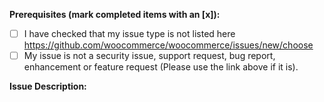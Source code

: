 <!-- This form is for other issue types specific to the WooCommerce plugin. This is not a support portal. -->

**Prerequisites (mark completed items with an [x]):**
- [ ] I have checked that my issue type is not listed here https://github.com/woocommerce/woocommerce/issues/new/choose
- [ ] My issue is not a security issue, support request, bug report, enhancement or feature request (Please use the link above if it is).

**Issue Description:**
